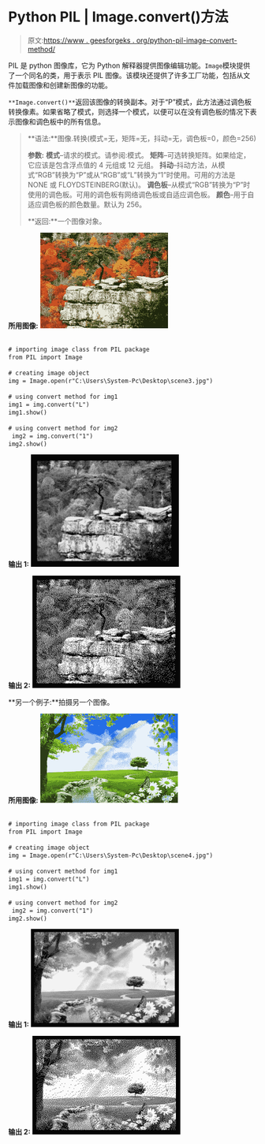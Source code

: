 # Python PIL | Image.convert()方法

> 原文:[https://www . geesforgeks . org/python-pil-image-convert-method/](https://www.geeksforgeeks.org/python-pil-image-convert-method/)

PIL 是 python 图像库，它为 Python 解释器提供图像编辑功能。`Image`模块提供了一个同名的类，用于表示 PIL 图像。该模块还提供了许多工厂功能，包括从文件加载图像和创建新图像的功能。

`**Image.convert()**`返回该图像的转换副本。对于“P”模式，此方法通过调色板转换像素。如果省略了模式，则选择一个模式，以便可以在没有调色板的情况下表示图像和调色板中的所有信息。

> **语法:**图像.转换(模式=无，矩阵=无，抖动=无，调色板=0，颜色=256)
> 
> **参数:**
> **模式**–请求的模式。请参阅:模式。
> **矩阵**–可选转换矩阵。如果给定，它应该是包含浮点值的 4 元组或 12 元组。
> **抖动**–抖动方法，从模式“RGB”转换为“P”或从“RGB”或“L”转换为“1”时使用。可用的方法是 NONE 或 FLOYDSTEINBERG(默认)。
> **调色板**–从模式“RGB”转换为“P”时使用的调色板。可用的调色板有网络调色板或自适应调色板。
> **颜色**–用于自适应调色板的颜色数量。默认为 256。
> 
> **返回:**一个图像对象。

**所用图像:**
![](img/fa9a0122d70e39cd1ae23b3175963bec.png)

```

# importing image class from PIL package
from PIL import Image

# creating image object
img = Image.open(r"C:\Users\System-Pc\Desktop\scene3.jpg")

# using convert method for img1
img1 = img.convert("L")
img1.show()

# using convert method for img2
 img2 = img.convert("1")
img2.show()
```

**输出 1:**
![](img/6315764f57dc6544112802b1920fd539.png)

**输出 2:**
![](img/1223e9c6b261993da9907a1d55c843b0.png)

**另一个例子:**拍摄另一个图像。

**所用图像:**
![](img/b108171cee1e623dac7ec29c84c23a4a.png)

```

# importing image class from PIL package
from PIL import Image

# creating image object
img = Image.open(r"C:\Users\System-Pc\Desktop\scene4.jpg")

# using convert method for img1
img1 = img.convert("L")
img1.show()

# using convert method for img2
 img2 = img.convert("1")
img2.show()
```

**输出 1:**
![](img/d931b8a08ca4988bf2d4cf5b482882cb.png)

**输出 2:**
![](img/271fbd7f70da23b803901a410018c9f6.png)